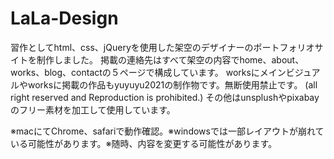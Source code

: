 # LaLa-Design
習作としてhtml、css、jQueryを使用した架空のデザイナーのポートフォリオサイトを制作しました。 掲載の連絡先はすべて架空の内容でhome、about、works、blog、contactの５ページで構成しています。 worksにメインビジュアルやworksに掲載の作品もyuyuyu2021の制作物です。無断使用禁止です。 (all right reserved and Reproduction is prohibited.) その他はunsplushやpixabayのフリー素材を加工して使用しています。

※macにてChrome、safariで動作確認。※windowsでは一部レイアウトが崩れている可能性があります。※随時、内容を変更する可能性があります。
